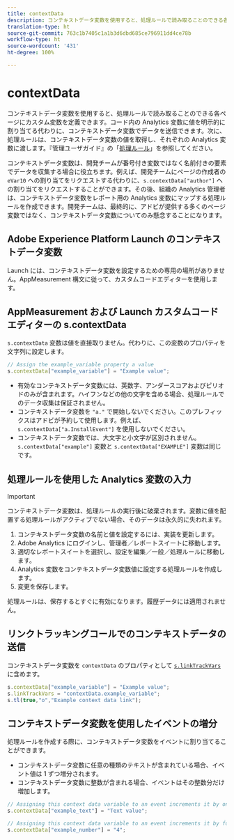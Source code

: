 ```yaml
---
title: contextData
description: コンテキストデータ変数を使用すると、処理ルールで読み取ることのできる各ページにカスタム変数を定義できます。
translation-type: ht
source-git-commit: 763c1b7405c1a1b3d6dbd685ce796911dd4ce78b
workflow-type: ht
source-wordcount: '431'
ht-degree: 100%

---
```



# contextData

コンテキストデータ変数を使用すると、処理ルールで読み取ることのできる各ページにカスタム変数を定義できます。コード内の Analytics 変数に値を明示的に割り当てる代わりに、コンテキストデータ変数でデータを送信できます。次に、処理ルールは、コンテキストデータ変数の値を取得し、それぞれの Analytics 変数に渡します。『管理ユーザガイド』の「[処理ルール](/help/admin/admin/c-processing-rules/c-processing-rules-configuration/t-processing-rules.md)」を参照してください。

コンテキストデータ変数は、開発チームが番号付き変数ではなく名前付きの要素でデータを収集する場合に役立ちます。例えば、開発チームにページの作成者の `eVar10` への割り当てをリクエストする代わりに、`s.contextData["author"]` への割り当てをリクエストすることができます。その後、組織の Analytics 管理者は、コンテキストデータ変数をレポート用の Analytics 変数にマップする処理ルールを作成できます。開発チームは、最終的に、アドビが提供する多くのページ変数ではなく、コンテキストデータ変数についてのみ懸念することになります。

## Adobe Experience Platform Launch のコンテキストデータ変数

Launch には、コンテキストデータ変数を設定するための専用の場所がありません。AppMeasurement 構文に従って、カスタムコードエディターを使用します。

## AppMeasurement および Launch カスタムコードエディターの s.contextData

`s.contextData` 変数は値を直接取りません。代わりに、この変数のプロパティを文字列に設定します。

```js
// Assign the example_variable property a value
s.contextData["example_variable"] = "Example value";
```

* 有効なコンテキストデータ変数には、英数字、アンダースコアおよびピリオドのみが含まれます。ハイフンなどの他の文字を含める場合、処理ルールでのデータ収集は保証されません。
* コンテキストデータ変数を `"a."` で開始しないでください。このプレフィックスはアドビが予約して使用します。例えば、`s.contextData["a.InstallEvent"]` を使用しないでください。
* コンテキストデータ変数では、大文字と小文字が区別されません。`s.contextData["example"]` 変数と `s.contextData["EXAMPLE"]` 変数は同じです。

## 処理ルールを使用した Analytics 変数の入力

>[!IMPORTANT]
>
> コンテキストデータ変数は、処理ルールの実行後に破棄されます。変数に値を配置する処理ルールがアクティブでない場合、そのデータは永久的に失われます。

1. コンテキストデータ変数の名前と値を設定するには、実装を更新します。
2. Adobe Analytics にログインし、管理者／レポートスイートに移動します。
3. 適切なレポートスイートを選択し、設定を編集／一般／処理ルールに移動します。
4. Analytics 変数をコンテキストデータ変数値に設定する処理ルールを作成します。
5. 変更を保存します。

処理ルールは、保存するとすぐに有効になります。履歴データには適用されません。

## リンクトラッキングコールでのコンテキストデータの送信

コンテキストデータ変数を `contextData` のプロパティとして [`s.linkTrackVars`](../config-vars/linktrackvars.md) に含めます。

```js
s.contextData["example_variable"] = "Example value";
s.linkTrackVars = "contextData.example_variable";
s.tl(true,"o","Example context data link");
```

## コンテキストデータ変数を使用したイベントの増分

処理ルールを作成する際に、コンテキストデータ変数をイベントに割り当てることができます。

* コンテキストデータ変数に任意の種類のテキストが含まれている場合、イベント値は 1 ずつ増分されます。
* コンテキストデータ変数に整数が含まれる場合、イベントはその整数分だけ増加します。

```js
// Assigning this context data variable to an event increments it by one
s.contextData["example_text"] = "Text value";

// Assigning this context data variable to an event increments it by four
s.contextData["example_number"] = "4";
```
